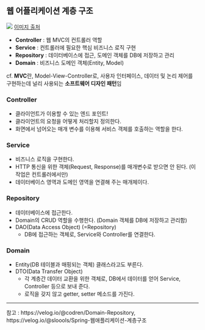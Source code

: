 ## 웹 어플리케이션 계층 구조
![](https://velog.velcdn.com/images/seola1ne/post/a18c23ff-e1fe-4eaf-b37d-e8a5c6f0ba3b/image.png)
[이미지 출처](https://velog.io/@sloools/Spring-%EC%9B%B9%EC%95%A0%ED%94%8C%EB%A6%AC%EC%BC%80%EC%9D%B4%EC%85%98-%EA%B3%84%EC%B8%B5%EA%B5%AC%EC%A1%B0)

- **Controller** : 웹 MVC의 컨트롤러 역할
- **Service** : 컨트롤러에 필요한 핵심 비즈니스 로직 구현
- **Repository** : 데이터베이스에 접근, 도메인 객체를 DB에 저장하고 관리
- **Domain** : 비즈니스 도메인 객체(Entity, Model)

cf. **MVC**란, Model-View-Controller로, 사용자 인터페이스, 데이터 및 논리 제어를 구현하는데 널리 사용되는 **소프트웨어 디자인 패턴**임

### Controller
- 클라이언트가 이용할 수 있는 엔드 포인트!
- 클라이언트의 요청을 어떻게 처리할지 정의한다.
- 화면에서 넘어오는 매개 변수를 이용해 서비스 객체를 호출하는 역할을 한다.

### Service
- 비즈니스 로직을 구현한다.
- HTTP 통신을 위한 객체(Request, Response)를 매개변수로 받으면 안 된다. (이 작업은 컨트롤러에서만)
- 데이터베이스 영역과 도메인 영역을 연결해 주는 매개체이다.

### Repository
- 데이터베이스에 접근한다.
- Domain의 CRUD 역할을 수행한다. (Domain 객체를 DB에 저장하고 관리함)
- DAO(Data Access Object) (=Repository)
	- DB에 접근하는 객체로, Service와 Controller를 연결한다.
    
### Domain
- Entity(DB 테이블과 매핑되는 객체) 클래스라고도 부른다.
- DTO(Data Transfer Object)
	- 각 계층간 데이터 교환을 위한 객체로, DB에서 데이터를 얻어 Service, Controller 등으로 보내 준다.
    - 로직을 갖지 않고 getter, setter 메소드를 가진다.
    
<hr>
참고 : https://velog.io/@codren/Domain-Repository,
https://velog.io/@sloools/Spring-웹애플리케이션-계층구조
